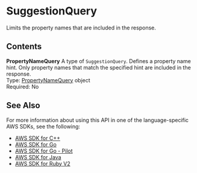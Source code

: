 # SuggestionQuery<a name="API_SuggestionQuery"></a>

Limits the property names that are included in the response\.

## Contents<a name="API_SuggestionQuery_Contents"></a>

 **PropertyNameQuery**   <a name="SageMaker-Type-SuggestionQuery-PropertyNameQuery"></a>
A type of `SuggestionQuery`\. Defines a property name hint\. Only property names that match the specified hint are included in the response\.  
Type: [PropertyNameQuery](API_PropertyNameQuery.md) object  
Required: No

## See Also<a name="API_SuggestionQuery_SeeAlso"></a>

For more information about using this API in one of the language\-specific AWS SDKs, see the following:
+  [AWS SDK for C\+\+](https://docs.aws.amazon.com/goto/SdkForCpp/sagemaker-2017-07-24/SuggestionQuery) 
+  [AWS SDK for Go](https://docs.aws.amazon.com/goto/SdkForGoV1/sagemaker-2017-07-24/SuggestionQuery) 
+  [AWS SDK for Go \- Pilot](https://docs.aws.amazon.com/goto/SdkForGoPilot/sagemaker-2017-07-24/SuggestionQuery) 
+  [AWS SDK for Java](https://docs.aws.amazon.com/goto/SdkForJava/sagemaker-2017-07-24/SuggestionQuery) 
+  [AWS SDK for Ruby V2](https://docs.aws.amazon.com/goto/SdkForRubyV2/sagemaker-2017-07-24/SuggestionQuery) 